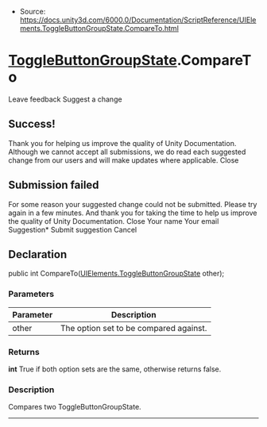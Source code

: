 * Source: https://docs.unity3d.com/6000.0/Documentation/ScriptReference/UIElements.ToggleButtonGroupState.CompareTo.html

#  [ToggleButtonGroupState](https://docs.unity3d.com/6000.0/Documentation/ScriptReference/UIElements.ToggleButtonGroupState.html).CompareTo
Leave feedback
Suggest a change
## Success!
Thank you for helping us improve the quality of Unity Documentation. Although we cannot accept all submissions, we do read each suggested change from our users and will make updates where applicable.
Close
## Submission failed
For some reason your suggested change could not be submitted. Please <a>try again</a> in a few minutes. And thank you for taking the time to help us improve the quality of Unity Documentation.
Close
Your name Your email Suggestion* Submit suggestion
Cancel
## Declaration
public int CompareTo([UIElements.ToggleButtonGroupState](https://docs.unity3d.com/6000.0/Documentation/ScriptReference/UIElements.ToggleButtonGroupState.html) other); 
### Parameters
Parameter | Description  
---|---  
other | The option set to be compared against.  
### Returns
**int** True if both option sets are the same, otherwise returns false. 
### Description
Compares two ToggleButtonGroupState. 
* * *
